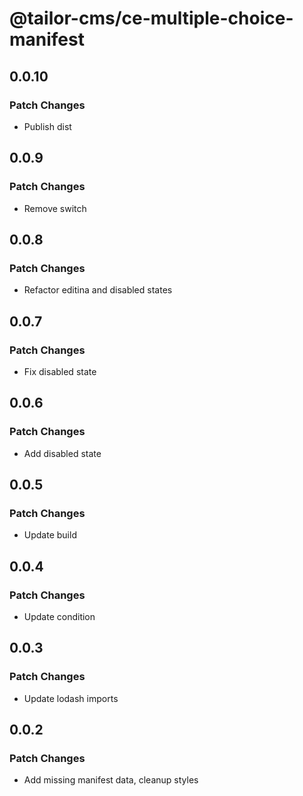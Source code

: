# @tailor-cms/ce-multiple-choice-manifest

## 0.0.10

### Patch Changes

- Publish dist

## 0.0.9

### Patch Changes

- Remove switch

## 0.0.8

### Patch Changes

- Refactor editina and disabled states

## 0.0.7

### Patch Changes

- Fix disabled state

## 0.0.6

### Patch Changes

- Add disabled state

## 0.0.5

### Patch Changes

- Update build

## 0.0.4

### Patch Changes

- Update condition

## 0.0.3

### Patch Changes

- Update lodash imports

## 0.0.2

### Patch Changes

- Add missing manifest data, cleanup styles
